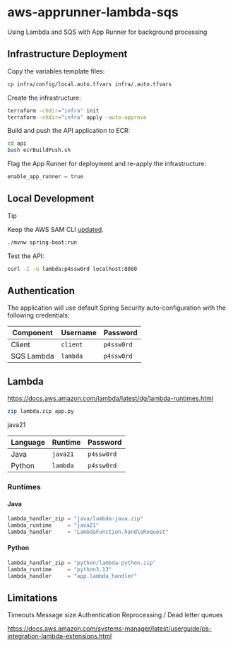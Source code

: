 # aws-apprunner-lambda-sqs

Using Lambda and SQS with App Runner for background processing

## Infrastructure Deployment

Copy the variables template files:

```sh
cp infra/config/local.auto.tfvars infra/.auto.tfvars
```

Create the infrastructure:

```sh
terraform -chdir="infra" init
terraform -chdir="infra" apply -auto-approve
```

Build and push the API application to ECR:

```sh
cd api
bash ecrBuildPush.sh
```

Flag the App Runner for deployment and re-apply the infrastructure:

```terraform
enable_app_runner = true
```

## Local Development

> [!TIP]
> Keep the AWS SAM CLI [updated](https://docs.aws.amazon.com/serverless-application-model/latest/developerguide/manage-sam-cli-versions.html).

```sh
./mvnw spring-boot:run
```

Test the API:

```sh
curl -I -u lambda:p4ssw0rd localhost:8080
```


## Authentication

The application will use default Spring Security auto-configuration with the following credentials:

| Component | Username | Password |
|-----------|----------|----------|
| Client     | `client`  | `p4ssw0rd`  |
| SQS Lambda | `lambda`  | `p4ssw0rd`  |

## Lambda

https://docs.aws.amazon.com/lambda/latest/dg/lambda-runtimes.html

```sh
zip lambda.zip app.py
```


java21

| Language  | Runtime | Password |
|-----------|----------|----------|
| Java   | `java21`  | `p4ssw0rd`  |
| Python | `lambda`  | `p4ssw0rd`  |

### Runtimes

#### Java

```terraform
lambda_handler_zip = "java/lambda-java.zip"
lambda_runtime     = "java21"
lambda_handler     = "LambdaFunction.handleRequest"
```

#### Python

```terraform
lambda_handler_zip = "python/lambda-python.zip"
lambda_runtime     = "python3.13"
lambda_handler     = "app.lambda_handler"
```

## Limitations

Timeouts
Message size
Authentication
Reprocessing / Dead letter queues



https://docs.aws.amazon.com/systems-manager/latest/userguide/ps-integration-lambda-extensions.html
